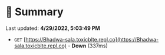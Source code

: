 # 📖 Summary
Last updated: **4/29/2022, 5:03:49 PM**

- `GET` [https://Bhadwa-sala.toxicblte.repl.co](https://Bhadwa-sala.toxicblte.repl.co) - **Down** (337ms)
